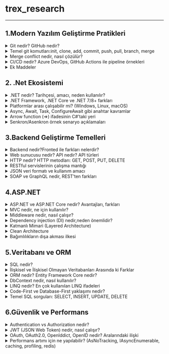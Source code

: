  # trex_research
***


## 1.Modern Yazılım Geliştirme Pratikleri
 
 <details> 
<summary>Git nedir? GitHub nedir?</summary>
  GİT:
   <ul>
      <li>Bir versiyon kontrol sistemidir.</li>
      <li>Projenin son haline ulaşmamızı ve projeyi güncel tutmayı sağlar.</li>
      <li>Yazılım geliştirme uygulamasıdır. </li>
     <li>Burada geliştiriciler etkileşim kurar,iletişime geçer ve iş birliği yaparlar.</li>
     <li>Geliştiriciler projeler üzerinde yeni kodlar yazarak yeni şeyler geliştirirler ve bu projeler üzeerinde ki değişiklikleri görebilirler.</li>
     <li>Yerel bir depoda çalışabileceği gibi çevrimiçi veya çevrimdışı uzak depolarda da çalışabilir.</li>
    <li>Geliştirme ekipleri beraber bir proje üzerinde mevcut olan sürümleri engellemeden bir yeni sürüm daha geliştirerek sürümleri yükseltmede geliştirmede yardımcı olur.</li>
</ul>
GitHub:
       <ul>
<li>Bulut tabanlı bir sistem.</li>
<li>Projelerin saklandığı yani depo edildiği bir sunucudur.</li>
</ul>

</details>


<details>
<summary>Temel git komutları:init, clone, add, commit, push, pull, branch, merge</summary>
Git komutu nedir?
<ul>
<li>Dosya kümesi içinde gerçekleştirilen değişiklikleri izlemeyi kolaylaştırır.</li>
<li>Sürüm kontrol sistemine ait araçlar çalıştırılabilir.Dosyaları listeleyebilir ve veriler üzerinde değişiklikler yapılabilir.</li>
</ul>

Git komutları nelerdir?
<ul>
<li>git init:Yeni bir depo açmak için ve hazırlanacak projelerde start vermek için kullanılır.Lokal dosyalarını buraya kaydedebilmeye olanak tanır.</li>
-ÖRNEK KULLANIM-> git init[depo adı]
  
<li>git clone:Uzak bir sunucuda ki projeyi bilgisayara indirebilir, bilgisayarda veya lokal server alanında ki güvenli bir konuma taşıyabilirsin.</li>
  -ÖRNEK KULLANIM-> git clone[url]
                    git clone[url]-b[depo adı]
                    
<li>git add:Bir projeyi ya da proje içinde ki bir dosyayı depo alanına eklemeni sağlar.</li>
  -ÖRNEK KULLANIM-> git add [dosya adı] (Belirtilen dosyayı depoya ekler.)
                    git add *  (Birden fazla ekleme yapar.)
                    
<li>git commit:Bir dosyayı sürüm geçmişine kalıcı olarak kaydeder.Git add komutu ile eklendiğinde diğer dosyalarıda kaydeder.Bu komutla yapılan değişiklikler local repository de görülür.</li>
  -ÖRNEK KULLANIM-> git commit -a
                    git commit -m “[kayıt mesajını yazın]”
                    
<li>git push:Bilgisayarda ve local sunucuda bulunan commitleri uzak depo alanlarına aktarmada kullanılır.</li>
  -ÖRNEK KULLANIM-> git push [değişken adı] master (Belli işlem demetlerini uzak sunucuya gönderir.)
                    git push [variable name] [branch] (Bu komut belirtilen değişkeni uzak depoya gönderir.)
                    git push –all [değişken adı] (Bu komut tüm işlem demetlerini uzak depoya gönderir.)
                    git push [değişken adı] :[branch name]  (Bu komut, uzak depoda özel olarak belirtilen işlem demetini siler.)
                    
<li>git pull:Uzak sunucuda ki değişiklik veya herhangi bir projeyi yerelleştirmek için kullanılır.</li>
  -ÖRNEK KULLANIM-> git pull[Depo Bağlantı Linti]
  
<li>git branch:Geçerli depolarda ki yerel dalları,sınıfları ve bölümleri listelemek için kullanılır.</li>
  -ÖRNEK KULLANIM-> git branch (Tüm bölümleri veya sınıfları listeler.)
                    git branch [bölüm adı] (Yeni bir sınıf veya bölüm ekler.)
                    git branch-b[bölüm adı] (Belirtilen bölüm veya sınıfı siler.)
                    
<li>git merge:Belirtilen uzantıyı veya dalı başka bir uzantı ile birleştirir.</li>
  -ÖRNEK KULLANIM-> git merge [branch adı]
</ul>
</details>


<details>
<summary>Merge conflict nedir, nasıl çözülür?</summary>
<dl>
  <dt>Merge confit neden oluşur?</dt>
      <dd>Bir dosyanın belli bir kısmı iki kişi tarafından değiştirilmeye çalışır ise uygulama hangisini uygulayacağını bilemez ve bu sorun ortaya çıkar.</dd>
     <dt>Nasıl çözülür?</dt>
     <dd>Çakışmalı hatalı dosyayı açıp <<<<<<<, =======, >>>>>>> işaretlerinden uygulama için mantıklı olanı seçeriz gerekirse birleştirebilirizde.En son olarak değişikliği git add ile sahneleyip git commit ile birleştirme tamamlanır.</dd>
       </dl>
     </details>

       
<details>
<summary>CI/CD nedir? Azure DevOps, GitHub Actions ile pipeline örnekleri</summary>
<dl>
    <dt>CI(Continuous Integration):Sürekli entegrasyon</dt>
     <dd>Tüm kod değişikliklerinin paylaşıldığı kaynak deposu.Her değişikliliği kaydettiğimizde veya birleştirdiğimizde otomatik olarak test etmek ve bir derleme başlatma uygulamasıdır.CI sayesinde hatalar,güvenlik sorunları daha kolay tespit edilip geliştirme sürecini çok daha erken bir aşamada düzeltilebilir.</dd><br>
     <dt>CD(Continuous Delivery):Sürekli teslimat</dt>
      <dd>Altyapı sağlama uygulama yayınlama sürecini geliştirmek için CI ile birlikte çalışan bir yazılım geliştirme uygulamasıdır.</dd>
      <br>Sürekli entegrasyon ve sürekli teslimatın birleşimidir.Yeni düzenlenmiş bir kodu committen üretime geçirmek için ihtiyaç duyulan manuel insan müdehalesinin çoğunu veya tamamını otomatikleştirir.CI veya CD den yana aynı zamanda altyapıyıda sağlamayı kapsar.Geliştirme ekipleri kodda değişiklik yapabilir ve  bunlar daha sonra otomatik olarak test edilip dağıtım için gönderilirler.<br>
      <dt>GitHub Actions ile Pipeline örnekleri:</dt>
      <dd>GitHub Actions GitHub üzerinden yapılan projeleri barındıran CI/CD iş akışları kurmaya yarayan bir sistem</dd>
      <dt>Azure DevOps ile Piepline örnekleri:</dt>
      <dd>Microsoft bulut tabanlı YMAL veya görsel olarak oluşturulabilen güçlü bir CI/CD aracıdır.</dd>     

</dl>
  </details>

  <details>
<summary>Ek Maddeler</summary>
<ul>
<li>İhtiyaç Analizi ve Planlama:</li>
Bir yazılım projesinin başlangıcında müşterinin ihtiyaçları ve projenin hedefleri detaylı bir şekilde analiz edilir.
<li>Tasarım:</li>
Tasarım aşamasında projenin mimarisi oluşturacak genel yapı tasarlanır.
<li>Geliştirme:</li>
Gerçek kod yazma aşamasıdır.
<li>Test Etme:</li>
Yazılımın istikrarlı ve hatalardan arındırılmış olması gerekmektedir.
<li>Dağıtım ve Yayınlama:</li>
Test aşamasından başarıyla geçtikten sonra, müşteriye sunulmak üzere son kez hazırlanır.
<li>Bakım ve Güncelleme:</li>
Kullanıcıların geri bildirimine göre yazılımın performansı takip edilip tekrar ele alınır.

</ul>
</details>


## 2.  .Net Ekosistemi
  <details>
  <summary>.NET nedir? Tarihçesi, amacı, neden kullanılır?</summary>
  <dl>
<dt>.NET nedir?</dt>
<dd>Herhangi bir işletim sisteminde yerek olarak çalışabilen masaüstü, web ve mobil uygulamalar oluşturmaya yönelik açık kaynaklı bir platformdur. .Net Core Microsoft tarafından sağlanan bir platformdur.90'lar sonlarında büyük bir değişim geçirmiştir.Bu projenin büyük bir değişim geçirmesini sağlayan ve tercih edilebilir kılan; C#, C++ dahil olmak üzere herhangi bir dilde uygulama yazma imknaı vermesidir.</dd>

<dt>.NET tarihçesi</dt>
<ul>
1.Dönem:.NET Framework
<li>2002->Microsoft, sadece Windows  üzerinde çalışan .NET Frameworkü 1.0 ı duyurdu. </li><br>
<li>2003->.NET Framework 1.1 çıktı ve ASP.NET Web performansı geliştirildi.</li><br>
<li>2005->.NET Framework 2.0 yayınlandı ASP.NET 2.0, Generics ve Windows form özellikleri geldi.</li><br>
<li>2006->.NET Framework yayınlandı.WPF(masaüstü için), WPCF(iletişim), WF(iş akışı)CardSpace eklendi. </li><br>
<li>2007-2008->.Net FRamework 3.5 çıktı.LINQ ve Entity Framework hayatımıza girdi.</li><br>
<li>2010->.NET Framework 4.0 yayınlandı. Prarlel Programming(çok çekşrdekli işlem desteği) ve yeni CLR yayınlandı.</li><br>
<li>2012->.NET Framework4.5 çıktı. </li><br>
<li>2013-2014->.NET Framework hala güçlüydü ama linux ve macOS destekleri yoktu ve kapalı kaynak kodu olduğundan çok büyük bir eksiydi ve bu dönemde açık kaynak kodlu program ihtiyacı son derece arttı.</li><br>

2.Dönem:.Net Core
<li>2014->Microsoft .NET Core'u duyurdu.</li>
<li>2016->.NET Core 1.0 yayınlandı ve ilk sürüm Entity Framework Core, ASP.NET de yayınlandı.</li><br>
<li>2017->.NET Core 2.0 çıktı.API sayısı genişledi, NET Framework ile uyumları arttı.</li><br>
<li>2018->.NET Core 2.1(LTS)duyuruldu performans ve stabilitesi ön plana çıktı.</li><br>
<li>2019->.NET Core 3.0 ve hemen ardından 3.1(LTS) yayınlandı.WPF ve Windows performans desteği eklendi,Blazor(C+ WebAssembly)tanıtıldı.</li><br>
<li>2020->Microsoft "Core" adını bıraktı NET 5 adını aldı. NET Framework, NET Core, Xamarin birleşerek tek  bir NERT platformu oldular. </li><br>

3.Dönem:Modern.NET7/8+:
<li>2021->.NET 6(LTS)en çok kullanılan sürümlerden biri oldu.</li><br>
<li>2022->.NET 7 performans ve bulut odaklı.</li><br>
<li>2023->.NET 8(LTS)MAUI ile mobil ve masaüstü birleşti yapay zeka entegrasyonu başladı.</li><br>
<li>2024->.NET 9 en güncel sürüm ve özellikle bulut tabanlı, modern uygulama odaklı.</li><br>

<dt>Amacı</dt>
<dd>NET Framework'ün yalnızca Windowsa bağlı olması ve kapalı kaynak kodlu yapsından dolayı geliştiricileri kısıtlamasından dolayı ortaya çıkan bir platformdur.O dönemlerde linux macOS gibi platformlara olan ihtiyaç artmıştı.Kısacası .NET Core'un amacı geliştiricilere daha özgür, geniş ve kendilerini yenileyebilecekleri bir alan bir platform sunmaktı.Window,Linux,macOS üzerinde çalışılması ile çapraz platform desteği öne çıktı</dd>

<dt>Neden kullanılır</dt>
<dd>Platform bağımsızlığı,açık kaynak ve topluluk desteği,yüksek performs, modüler yapı,modern uygulama geliştirme,uzun dönem destek(LTS)sürümleri
 sağladığından kullanılmasını en çok ön plana çıkaran ögeler de bunlardır.</dd>
</ul>
</details>
  
   <details>
<summary>.NET Framework, .NET Core ve .NET 7/8+ farkları</summary>
    
<table border="1">
    <body>
        <tr>
            <td>Özellik</td>
            <td>.NET Framework</td>
            <td>.NET Core</td>
            <td>.Net 7/8+</td>
    </td>
        </tr>
     
  <tr>
            <td>Çıkış Yılı</td>
            <td>2002</td>
            <td>2016</td>
            <td>2020</td>
        </tr>
         <tr>
            <td>Platform Desteği</td>
            <td>Windows</td>
            <td>Windows Linux macOS </td>
            <td>Windows Linux macOS</td>
        </tr>
         <tr>
            <td>Kaynak Kodu</td>
            <td>Kapalı</td>
            <td>Açık</td>
            <td>Açık</td>
        </tr>
         <tr>
            <td>Geliştirme Durumu</td>
            <td>Sadece bakım</td>
            <td>NET+5 ile birleşti</td>
            <td>Aktif</td>
        </tr>
         <tr>
            <td>Performans</td>
            <td>Düşük</td>
            <td>Orta</td>
            <td>En Yüksek</td>
        </tr>
         <tr>
            <td>Modern Teknoloji</td>
            <td>Yok</td>
            <td>Kısmen</td>
            <td>MAUI Blazor ML.NET Cloud-native</td>
        </tr>
         <tr>
            <td>Güncelleme</td>
            <td>Yok</td>
            <td>Yok</td>
            <td>Var</td>
        </tr>
         <tr>
            <td>Kullanım Alanları</td>
            <td>Eski Windows uygulamaları </td>
            <td>Çoklu platform uygulamaları web,API,Mikroservis</td>
            <td>Modern çoklu platform uygulamaları Bulut,web API ve dahası</td>
        </tr>
         <tr>
            <td>Desteklediği Araçlar</td>
            <td>Visual Studio</td>
            <td>Visual Studio VS Code ClI</td>
            <td>Visual Studio VS Code CLI </td>
        </tr>
        </body>
        </table>
             </details>

<details>
<summary>Platformlar arası çalışabilir mi? (Windows, Linux, macOS)</summary>
 <dl>
<dd>.NET Core ve NET7/8+ sürümleri hepsinin üzerinde sorunsuz çalışabilir.Uygulamalrın farklı iletişim sistemlerinde aynı şekilde derlenip çalışabilmesini sağlar.Tek bir kod tabanı üstünde konsol,web,masaüstü uygulamalrı ve bulut tabanlı mikroservisleri farklı platformlarda kullanabilirler.</dd>
</dl>
 </details>

<details>
<summary>Async, Await, Task, ConfigureAwait gibi anahtar kavramlar</summary>
 <dl>
<dd><li>Async:Senkron olan yani çağırıldığı şekilde ve birbirlerini beklemeyen fonksiyonları, asenkron hale çevirmemize yarar.</li></dd>
<dd><li>Await:Asenkron bir işlemi beklemek için kullanılır </li></dd>
<dd><li>Task:Bir programın işletim sistemi tarafından çalıştırılırken aldığı isim ya da görev.</li> </dd>
<dd><li>ConfigureAwait:Devam görevini yürütmek için main thread'in kullanıp kullanılmayacağını ayarlar.</li></dd>
 </dl>
 </details>

<details>
<summary>Arrow function (=>) ifadesinin C#’taki yeri</summary>
<li>Tek satırda fonksiyon tanımlama: static int Multiply(int x, int y) => x * y;</li>
<li>Lambda ifadesi: Func<int, int> square = n => n * n;</li>
 </details>

<details>
<summary>Senkron/Asenkron örnek senaryo açıklamaları</summary>
 <dl>
<dt>Senkron</dt>
 <dd>Kuralcı bir yapı ve tek yönlü bir zihin disiplinli bir şekilde sırayla kontrol eder.</dd>
 <dt>Asenkron</dt>
 <dd>Uyarlanabilir, esnek ve çok işe sahip.Bir yapılacaktan başka bir yapılacağa geçer ve en son hepsini derler.Zahmetsiz, hızlı yüklenen bir akış kurar.</dd>
 </dl>
 </details>


 ## 3.Backend Geliştirme Temelleri
 <details>
 <summary>Backend nedir?Fronted ile farkları nelerdir?</summary>
  <dl>
<dt>Backend</dt>
<dd>Bir web sitesi ya da bir mobil uygulamanın arka planında çalışan, kullanıcıya görünmeyen kısımdır.Kullanıcıdan gelen talepleri alır, veritabanı veya sınıcı tarafındandaki işlemleri yapar ve sonucu fronted'e iletir.Kısacası backend sisteminin "motorudru" benzetmesi yapabiliriz.</dd>

<dt>Frontend</dt>
<dd>Web sitesi ya da bir mobil uygulamanın kullanıcının gördüğü ve etkilişimde bulunduğu kısımdır.Tasarım ve arayüzde burada bulunur.HTML, CSS ve JS frontedi oluşturan temek teknolojilerdir. </dd>   
<dt>Aralarında ki farklar nelerdir?</dt>
<dd>Biri arkaplanda çalışan ve kullanıcının görmediği,veritabanı ve sunucu tarafı işlemleri yöneten backend, frontedn ise kullanıcının etkileşimde bulunduğu, kullanıcıya görünen kısımdır.</dd>
  </dl>
 </details>

 <details>
<summary>Web sunucusu nedir? API nedir? API türleri</summary>
<dl>
<dt>Web server nedir?</dt>
 <dd>Genellikle donanım ve yazılımın birlikte çalışmasını ifade eder.Web sunucusu donanımı internete bağlıdır,web ile bağlı diğer cihazlar ile veri alışverişşi yapmasını sağlar.</dd>
 <dt>API:</dt>
 <dd>Bir uygulamanın verilere, sunucu yazılımına veya diğer programlara ulaşabilmek için kullandığı bağlantı arayüzüdür.Bir çok veri web üzerine veya akıllı telefonlar ile API'ler sayesinde kolayca alınabiliyor.Bu da iletşimi hızlandırıyor.</dd>
 
 <dt>API Türleri:</dt>
 <ol>
  
 <li>Kullanım Alanına Göre:</li>

 Web API:İnternet üzerinde HTTP/HTTPS ile çalışan API'ler.<br>
 Library API:Programlama kütüphanelerinin sunduğu API'ler.(örn:Python)<br>
 Operating System API:İletişim sisteminin sunduğu arayüzler.<br>
 Hardware API:Donanım ile yazılım arasındaki işetişimi sağlar.<br>
 
<li>Mimariye Göre:</li>

Rest API:HTTP protokolü ile çalışır.JSON veya XML formatında veri döner.<br>
SOAP API:Daha eski XML tabanlı, katı kurallara sahip.<br>
GraphQL API:Tek bir sorguyla sadecd ihtiyaç duyulan veriyi alma imkanı verir.<br>
gRPC API:Google'ın geliştirdiği, hızlı ve verimli iletişim için kullanılan bir sistemdir.<br>

  <li>Erişim Türüne Göre:</li>
  
  Public(açık)API:Herkesin erişimine açıktır.<br>
  Private(özel)API:Sadece kurum içi yazılımda kullanılır.<br>
  Partner API:Sadece belirli iş ortaklarında açılır.
 
 </ol>
</dl>
 </details>

<details>
<summary>HTTP nedir? HTTP metodları: GET, POST, PUT, DELETE</summary>
<dl>
 <dt>HTTP Nedir?</dt>
 <dd>Bu protokol, bir web tarayıcısı ile bir web sunucusu arasında ki iletişimi sağlar.İstemci(server) ve sunucu(server) arsında ki veri transferini yönetir.Tarayıcının web sitelerini görüntülemesini, dosyaları indirmesini sağlar.</dd>
</dl>

 <dt>HTTP Metotları:</dt>
<ul>
 <li>Get:Belirtilen URL'de ki veriyi almak için kullanılır</li>
 <strong>Örnek:Bir e-ticaret listesinde ürün listesini görmek.</strong><br>
  <br>
 <li>Post:Belşirtilen URL'ye yeni bir kaynak eklemek için kullanılır.Bu metot ile form gönderimi sonocunda veriyi sunucuya ekleyebiliriz.</li>
 <strong>Örnek:Bir siteye kayıt olurken "kaydol" dediğinde.</strong><br>
  <br>
 <li>Put:Belirtilen URL'de var olan bir veriyi güncellemek için kullanılır.Bu metot ile sunucuda var olan bir dosyayı güncelleyebiliriz.</li>
  <strong>Örnek:Profil bilgilerinde "Adını ve Soyadını değiştir" dediğinde.<br></strong>
   <br>
 <li>Delete:Belirtilen URL'de ki dosyayı veya veriyi silmek için kullanılır.</li>
  <strong>Örnek:Sosyal medyada kendi gönderini silmek.</strong><br>
 <br>
</ul>
</details>

<details>
<summary>RESTful servislerinin çalışma mantığı</summary>
<dd>Her şey bir kaynak olarak düşünülür.Kaynaklara URL'ler üzerinden ulaşılır, HTTP metodları ile işlem yapılır, JSON ile veri taşınır ve her istek bağımsızdır.</dd>

<br>
<ol>
 <li>Kaynak(resource)mantığına dayanır;</li>
<ul>
 <li>Rest'te her şey bir kaynak(resource) larak düşünülür.</li>
 <li>Kullanıcılar->Users</li>
 <li>Ürünler->Poducts</li>
 <li>Siparişler->Orders</li>
 <li>Kaynağa erişim için Url(edpoint)kullanılır.</li>
</ul>
<br>

<br>
<li>HTTP metodları ile işlem yapılır;</li>
<ul>
<li>Get->Kaynağı getirir.</li>
<li>Post->Yeni kaynak oluşturulur</li>
<li>Put->Var olan kaynağı günceller</li>
<li>Deleted->Kaynağı siler</li>
</ul>
<br>

<br>
<li>İşletimci(client)-Sunuc(server)bağlantısı;</li>
<ul>
<li>İstemci(web, mobil uygulaması) sadece isteği gönderir</li>
<li>Sunucu(backend) isteği işler ve cevabı gönderir</li>
<li>İkisi birbirinden bağımsız, yani bir android uygulaması ve web sitesi bir Rest servisine bağlanabilir </li>
</ul>
<br>

<br>
<li>Stateless(durumsuz)çalışır;</li>
<ul>
<li>Her istek(request)bağımsızdır</li>
<li>sunucu önceki isteklerini hatırlamaz</li>
<li>Gerekli bilgiler(örnek:kimlik doğrulama tokeni)her istekte tekrar gönderilir</li>
</ul>
<br>

<br>
<li>Veri genelde JSON formatında çalışır;</li>
<ul>
<li>Cevaplar anlaşılır bir formatta döner</li>
</ul>
<br>

<br>
<li>HTTP states kodları kullanılır;</li>
 <ul>
  <li>200->Başarılı</li>
  <li>201->Kaynak oluşturur</li>
  <li>400->Hatalı istek</li>
  <li>401->Yetkisiz</li>
  <li>404->Bulunamadı</li>
  <li>500->Sunucu hatası</li>
  <br>
 </ul>
</ol>
</details>

<details>
<summary>JSON veri formatı ve kullanım amacı</summary>

<dd>Heminsan tarafından okunabilir hem de makine tarafından işlenebilir bir şekilde depolamak ve değiştirmek için kullanılan metin tabanlı bir formattır.Metin tabanlı ve sade yapısı sayesinde verilerin anlaşılmasını kolaylaştırır,ayrıca çoğu programlama dili tarafından desteklendiği için farklı sistemler arasında uyumlu bir veri değişimini mümkün kılar</dd>

<dt>Kullanım amacı:</dt>
<dd>Veri değişimi, kolay okunabilir ve yazılabilir veri, programlama dilleri arasında uyumluluk,API ve weeb servislerinde stanart,veri yapılarının baait temsilini sağlar.</dd>
</details>

<details>
<summary>SOAP ve GraphQL nedir, REST’ten farkları</summary>

<dl>
<dt>SOAP</dt>
<dd>Bilgisayar ağlarında web hizmetlerinin uygulanmasında yapılandırılmış bilgi alışverişi için kullanılan bir protokoldür.</dd>

<dt>GraphQL</dt>
<dd>API'ler için bir sorgu dili ve mevcut verilerle bu sorguları yanıtlamak için bir çalışma ortamıdır.</dd>
</dl>

<h3>SOAP vs GraphQL vs REST Temel Karşılaştırması</h3>

<table border="1">
    <body>
        <tr>
            <td>Özellik</td>
            <td>SOAP</td>
            <td>REST</td>
            <td>GraphQL</td>
    </td>
        </tr>
     
  <tr>
            <td>Türü</td>
            <td>Protokol</td>
            <td>Mimari tarz</td>
            <td>Sorgu dili</td>
        </tr>
        <tr>
            <td>Veri Formatı</td>
            <td>XML</td>
            <td>JSON(en çok kullanılan),XML</td>
            <td>JSON</td>
        </tr>
        <tr>
            <td>Endpoint</td>
            <td>Çok Sayıda</td>
            <td>Birden fazla</td>
            <td>Tek bir tane</td>
        </tr>
        <tr>
           <td>Esneklik</td>
           <td>Düşük</td>
           <td>Orta</td>
           <td>Yüksek</td>
       </tr>
        <tr>
           <td>Performans</td>
           <td>Ağır</td>
           <td>Hafif ve hızlı</td>
           <td>Daha esnek ama backend için yorucu</td>
       </tr>
        <tr>
           <td>Kullanım Alanı</td>
           <td>Bankacılık,kurumsal</td>
           <td>Web servisleri,mobil API</td>
           <td>Modern web ve mobil uygulamalar</td>
        </table>
        </body>
       </tr>
</details>

## 4.ASP.NET

<details>
<summary>ASP.NET ve ASP.NET Core nedir? Avantajları, farkları</summary>
<dl>
 <dt>ASP.NET</dt>
 <dd>.NET çerçevesi üzerinde web uygulamaları oluşturmak için açık kaynak bir web çerçevesidir.Yine microsoft tarafından geliştirilmiş ve geliştiricilerin dinamik web uygulamaları, hizmetleri ve siteleri oluşturmasına olanak sağlamak amacı ile yayınlanmıştır.</dd>
<dt>ASP.NET Core</dt>
<dd>Microsoft tarafından geliştirilen açık kaynak kodlu bir yazılım geliştirme platformu. ASP.NET Core, tüm ASP.NET altyapısının yeniden tasarlanarak MVC ve Web API altyapıları ile birleştirilmesini sağlamıştır.</dd>
<dt>ASP.NET ve ASP.NET Core farkları</dt>
<dd>ASP.NET güçlü veri tabanlı entegrasyonu sağlar ve oturum yönetimi, kimlik doğrulama ve güvenlik gibi önemli konuları ele alırken ASP.NET Core daha genel amaçlı uygulamalrın geliştirilmesi için kullanılır.</dd>
<dt>Avantajları</dt>
 <dd>ASP.NET ,Core'a göre daha eski.Açık kaynak kodlu, platform bağımsız, modern yazılım mimarilerine uygun olan ASP.NET Core, ASP.NET ise sadece windows üzerinde çalışan stabil ve kurumsal projelerde kullanılmış bir framework.</dd>
</dl>
</details>

<details>
<summary>MVC nedir, ne için kullanılır?</summary>
 <dl>
<dt>MVC Nedir?</dt>
<dd>Model View Controller'in kısaltılmışıdır.Model,veritabanında verilerin çekilmesine yardımcı olur.View, görünüm katmanıdır.HTML, CSS, JS gibi
 kodların tutulduğu bölümdür.Controller,model ve view arasında kalan katmandır.Kısacası uygulama mantığını,veriyi ve kullanıcı arayüzünü birbirinden ayırarak geliştirmeyi kolaylaştıranbir mimari desenidir.Düzenli kod yazmak,bakımı kolaylaştırmak, tekrar kullanılabilirlik sağlamak ve test edilebilirliği artırmak için kullanılır.</dd>
  </dl>
</details>

<details>
<summary>Middleware nedir, nasıl çalışır?</summary>
<dl>
<dt>Nedir?</dt>
<dd>Web uygulamalrında istek(request) ve yanıt(respone) arasına giren küçük yazılım bileşenidir. İsteği işler, gerekirse sonraki middlaware'e gönderir veya direkt yanıt döner.</dd>
<dt>Nasıl Çalışır</dt>
<dd>Kullanıcıdan gelen istek ilk middleware gelir.Middleware isteği işler sonra middleware aktarır ya da direkt yanıt döner.Son middleware yanıtı üretir,yanıtı testten geçirerek kullanıcıya ulaşır. </dd>
</dl>
</details>

<details>
<summary>Dependency injection (DI) nedir,neden önemlidir?</summary>
<dl>
 <dt>Nedir</dt>
 <dd>Bir sınıfın,nesnenin, bağımlılıklardan kurtulmasını amaçlayan ve o nesneyi olabildiğince bağımsızlaştıran bir programlama tekniğidir.</dd>
 <dt>Nedenn Önemlidir</dt>
 <dd>Kodun daha esnek,test edilebilir,yeniden kullanılabilir ve sürdürülebilir olmasını sağlar.</dd>
</dl>
</details>

<details>
<summary>Katmanlı Mimari (Layered Architecture)</summary>
<h3>Presentation, Business, Data Access katmanları</h3>
<dl>
<dt>Presentation:</dt>
 <dd>Kullanıcı ile etkileşimde bulunulan katmandır.Kullanıcı arayüzü oluşturan,web siteleri,masaüstü uygulamalrı, mobil uygulamalar gibi kullanıcı arayüzleri sağlayan kodlar içerir.</dd>
</dl>

<dl>
<dt>Business:</dt>
<dd>Uygulamanın iş kurallarını barındıran katmandır.Kullanıcıdan gelen isteklerin nasıl işleneceğini, hangi validasyonlardan geçeceğini ve hangi işlemlerin yapılacağını tanımlar.Veri erişim, sunum arsında köprü görevi görür.</dd>
1.İş Kurallarını Uygulamak;<br>
2.Validasyon (doğrulama) yapmak;<br>
3.Servisler Arası Kordinasyon;<br>
4.Transaction Yönetimi<br>
</dl>

<dl>
<dt>Data Accsess:</dt>
<dd>Verilerin okunması,silinmesi, yazılması,güncellenmesi işlemlerini kapsar.</dd>
</dl>

![1_vNZs7q1OgPc2yDaiGJpCwg](https://github.com/user-attachments/assets/d30ecea0-7828-46b9-a568-52593dbe5ffe)
<dl>
<dt>Service & Repository Patten</dt>
<dd>Sorumlıulukları ayırmak ve kodun daha okunabilir, test edilebilir, sürdürülebilir olmasını sağlamaktadır.</dd>
</dl>
</details>

<details>
 <summary>Clean Architecture</summary>
 <dl>
  <dt>Domain:Bilgi,etki,faaliyet alanını ifade eder.Bir iş alanında veya projede geçerli olan konu ve kaosam alanıdır.</dt>
  <dt>Aplication:Domain katmanlarını kullanarak uygulama hizmetini ve işlemini sağlar.Domain nesnelerini kullanarak işlemleri yönetir ve uygulama hizmetlerini expose(dışa aktarma)ederiz.</dt>
  <dt>Infrastructure:Türkçe karşılığı"altyapı" olan infrastructure, uygulamanın teknik detaylarını barındıran katmandır.Domain veya aplication katmanlarında yer alan iş kurallarının çalışabilmesi için gerekli araçları ve teknolojileri sağlar.</dt>
<img width="500" height="250" alt="download" src="https://github.com/user-attachments/assets/594c0746-6ee9-429a-a8f7-16f9b9461331" />
 </dl>
</details>


<details>
 <summary>Bağımlılıkların dışa akması ilkesi</summary>
 <br>
 Bağımlılıkların dışa akma ilkesi, yüksek seviye modüllerin düşük seviye modüllere doğrudan bağlı olmaması gerektiğini, ikisinin de soyutlamalara (interface/abstract) bağımlı olması gerektiğini söyler. Bu sayede kod esnek, test edilebilir ve değişime dayanıklı olur.
</details>


## 5.Veritabanı ve ORM

<details>
 <summary>SQL nedir?</summary>
 Veri yönetimi amacı ile kullanılan bir dildir.Yazılan komutlar aracılığı ile veritabanına yeni veriler eklenebilir, veriler değiştirilebilir, kayıtlı veriler silinebilir ve verilerden özel  listeler oluşturulabilir.
</details>


<details>
<summary>İlişkisel ve İlişkisel Olmayan Veritabanları Arasında ki Farklar</summary>
İlişkisel veritabanları yapılandırılmış ve ilşki veriler için ideal iken, ilişkisel olmayan veri tabanları esnek, ölçeklendirilebilir ve büyük veri ugulamalrı için uuygundur.
</details>


<details>
 <summary>ORM nedir? Entity Framework Core nedir?</summary>
 <dl>
  <dt>ORM:</dt>
  <dd>İlişkisel veritabanı ile uygulamamız arasında bir köprü görevi gören ilişkileri ve nesneleri yönetmek için kullanılan bir tekniktir.</dd>
  <dt>Entity Framework Core nedir?</dt>
  <dd>Microsoftun .Net için geliştirdiği modern ORM kütüphanesidir.Geliştiricilerin SQL yazmadan veritabanı tablolarını C# sınıfları ile yönetmesini sağlar</dd>
 </dl>
</details>

<details>
 <summary>DbContext nedir, nasıl kullanılır?</summary>
 <dl>
  <dt>DbContect</dt>
  <dd>EF Core ve uygulama arasında ki ana köprüdür.Uygulamanın veritabanı ile etkileşimini yöneten merkezi bileşendir.</dd>
 <dt>Nasıl Kullanılır</dt>
  <dd>Tabloları(DbSet) aracılığı ile C# sınıfları olarak temsil eder.Bu sayede CRUD işlemleri(ekleme,silme,okuma,güncelleme) kolayca yapılır.Veritabanı bağlantısı yönetilir ve migration işlemleri ile şema güncellemleri kontrol edilir. </dd>
 </dl>
</details>

<details>
 <summary>LINQ nedir? En çok kullanılan LINQ ifadeleri</summary>
 <dl>
  <dt>LINQ Nedir</dt>
  <dd>C# ve .Net veri kaynaklarını nesne tabanlı ve tip güvenli bir şekilde sorgulamayı sağlayan bir dil bütünleşik sorgu teknolojisidir.</dd>
 <dt>En Çok Kullanılan LINQ İfadeleri</dt>
  <dd>Where-Select-OrderBy-First-Single-Count-Any-All-GroupBy-Join-Distinct-Take</dd>
 </dl>

<br><h3>1.Tüm Kayıtları Getirme</h3>
<h5>LINQ</h5>
<pre>
 var products = context.Products.ToList();
</pre>
<h5>SQL</h5>
<pre>
 SELECT * FROM Products;
</pre>

<br><h3>2.Koşullu Filtreleme(Where)</h3>
<h5>LINQ</h5>
<pre>
 var expensiveProducts = context.Products
                               .Where(p => p.Price > 10000)
                               .ToList();
</pre>
<h5>SQL</h5>
<pre>
 SELECT * FROM Products
WHERE Price > 10000;
</pre>

 <br><h3>3.Sıralama(OrderBy)</h3>
<h5>LINQ</h5>
<pre>
var sortedProducts = context.Products
                            .OrderBy(p => p.Price)
                            .ToList();
</pre>
<h5>SQL</h5>
<pre>
SELECT * FROM Products
ORDER BY Price ASC;
</pre>

 <br><h3>4. Seçim / Projeksiyon (SELECT belirli sütunlar)</h3>
<h5>LINQ</h5>
<pre>
var productNames = context.Products
                          .Select(p => p.Name)
                          .ToList();
</pre>
<h5>SQL</h5>
<pre>
SELECT Name FROM Products;
</pre>

<br><h3>5. İlk kaydı alma (TOP / LIMIT)</h3>
<h5>LINQ</h5>
<pre>
var firstProduct = context.Products.FirstOrDefault();
</pre>
<h5>SQL</h5>
<pre>
SELECT TOP 1 * FROM Products;
</pre>
</details>

 <details>
  <summary>Code-First ve Database-First yaklaşımı nedir?</summary>
  <dl>
   <dt>Code First</dt>
   <dd>Var olan bir veri tabanı temel alınarak otomatik olarak kod tarafından entity(varlık)modelleri oluşturulur.</dd>
   <dt>Database First</dt>
   <dd>Mevcut bir veritabanı üzerinden tersine mühendislik yaparak EF  ile model sınıflarını otomatik oluşturmamıza olanak tanır.</dd>
  </dl>

  <h3>Code First ve Database-First karşılaştırması</h3>
  <table border="1">
    <body>
        <tr>
            <td>Özellik</td>
            <td>Code-First</td>
            <td>Database-First</td>
    </td>
        </tr>
        <tr>
            <td>Başlangıç Noktası</td>
            <td>Önce C# sınıfları (entity) yazılır, veritabanı sonra oluşturulur.</td>
            <td>Mevcut veritabanı kullanılır, sınıflar otomatik üretilir</td>
    </td>
        </tr>
        <tr>
            <td>Geliştirme Yönü</td>
            <td>Kod merkezli, geliştirici veritabanı şemasını migration ile yönetir.</td>
            <td>Veritabanı merkezli, kod veritabanından türetilir.</td>
    </td>
        </tr>
        <tr>
            <td>Migration Desteği</td>
            <td>Evet, değişiklikler kolayca uygulanır.</td>
            <td>Sınırlı, veritabanı değişiklikleri genellikle manuel yapılır.</td>
    </td>
        </tr>
        <tr>
            <td>Kontrol</td>
            <td>Geliştiriciye tam kontrol sağlar.</td>
            <td>Var olan veritabanı ile hızlı entegrasyon sağlar.</td>
    </td>
        </tr>
        <tr>
            <td>Kullanım Alanı</td>
            <td>Yeni projeler ve hızlı prototipleme için uygundur.</td>
            <td>Mevcut veritabanları veya büyük projelerde tercih edilir.</td>
    </td>
        </tr>
  <tr>
            <td>Örnek Araç/Komut</td>
            <td>Add-Migration, Update-Database</td>
            <td>Scaffold-DbContext</td>
    </td>
        </tr>
    </table>
    </details>
 </body>

<details>
<summary>Temel SQL sorguları: SELECT, INSERT, UPDATE, DELETE</summary>
 Veritabanı ile etkileşim kurmak için kullanılan komutlardır.
 <dl>
  <dt>Select:</dt>
  <dd>Veritabanından veri okur.</dd>
  <dt>Örnek:</dt>
  <pre>
  SELECT * FROM Products;
SELECT Name, Price FROM Products WHERE Price > 10000;
  </pre>
  </dl>

<dl>
<dt>Updtae:</dt>
<dd>Mevcut kayıtları günceller.</dd>
 <dt>Örnek:</dt>
 <pre>
 UPDATE Products
SET Price = 13000
WHERE Name = 'Laptop';
 </pre>
 </dl>

<dl>
<dt>Insert:</dt>
<dd>Yeni kayıt ekler</dd>
<dt>Örnek:</dt>
 <pre>
 INSERT INTO Products (Name, Price)
VALUES ('Laptop', 12000);>
 </pre>
 </dl>

<dl>
<dt>Delete:</dt>
<dd>Kayıtlı verileri siler.</dd>
 <dt>Örnek:</dt>
 <pre>
DELETE FROM Products
WHERE Name = 'Laptop';
 </pre>
</dl>
</details>

## 6.Güvenlik ve Performans

<details>
 <summary>Authentication vs Authorization nedir?</summary>
 <dl>
  <dt>Authentication(AuthN):</dt>
  <dd>Kimlik doğrulama,doğruluğunu kanıtlama anlamına gelmektedir.Gelişmiş web teknolojili sistemler genelde bir uygulama yada verilere erişimi güvence altına almak için kullanır.Sizin beraber girmiş olduğunuz parola ve kullanıcı adını veritabanında kayıtlı olan bilgilerle karşılaştırır.Sistem eşleşme sağlanır ise erişim izni verir.Sistem yalnızca sizin doğru parola ve kullanıcı adını gireceğinizi varsayar ve bunlar eşleşince erişim açılır.</dd>
  <dt>Authorization(AuthZ):</dt>
  <dd>Kimlik doğrulama işlemi sonrasında,belirli kaynaklara veya hizmetlere erişimini kontrol etme süreci yani AuthZ kullanıcının nereye erişebileceğini ve hangi kaynakları görüntüleyebileceğine karar verir.Belirli roller, gruplar veya izin seviyeleri ile ilişkilendirilmiş politikalar ve kurallar kullanır.</dd>
 </dl>
</details>

<details>
 <summary>JWT (JSON Web Token) nedir, nasıl çalışır?</summary>
 <dl>
  <dt>JWT(JSON Web Token):</dt>
  <dd>EFC7519 endüstri standartıdır.Kullanıcının doğrulanması, web servis güvenliği, bilgi güvenliği gibi birçok konuda kullanılabilir.</dd>
  <dt>Nasıl Çalışır:</dt>
  <dd>Kullanıcı giriş yapar, sunucu kimliği doğrular ve başarılı olur ise bir JWT üretir(örn:email, id, role)JWT istemciye gönderilir.Kullanıcı her istek yaptığında JWT'yi AuthZ:Bearer<token> başlığı ile gönderir.Sunucu gelen JWT'nin imzasını doğrular, süresinin dolup dolmadığını kontrol eder, içindeki bilgileri okuyup yetki verir.Eğer geçerli ise istek işlenir, değil ise 401 Unauthorized döner.</dd>
 </dl>
</details>

<details>
 <summary>OAuth, OAuth2.0, OpenIddict, OpenID nedir? Aralarındaki ilişki </summary>
 <dl>
  <dt>OAuth:</dt>
  <dd>Bir uygulamanın başka bir uygulamaya erişim izni vermeyi sağlayan protokol</dd>
 </dl>
 <dl>
  <dt>OAuth 2.0:</dt>
  <dd>Protokolün güncel ve en çok kullanılan versiyonudur.</dd>
 </dl>
 <dl>
  <dt>OpenIddict:</dt>
  <dd>ASP.Net üzerinde çalışan ve OAuth 2.0 ile OpenID Connect protokollerini destekleyen açık kaynaklı bir kimlik ve yetkilendirme sunucusudur.Uygulamlara AuthN ve AuthZ mekanizmaları eklemeyi kolaylaştırır.</dd>
 </dl>
 <dl>
  <dt>OpenID:</dt>
  <dd>Bir kullanıcının tek bir kimlik sağlayıcısı üzerinden farklı web sitelerine veya uygulamalara güvenli giriş yapmasını sağlayan kimlik doğrulama protokolüdür.</dd>
 </dl>
 <dl>
  <dt>Aralarında ki ilişki:</dt>
  <dd>İlk olarak Oauth kullanıcı şifresini paylaşmadan üçüncü taraf uygulamalra erişim izni vermek için geliştirilen yetkilendirme protokolüdür.Daha sonra çıkan OAuth 2.0 daha güvenli, esnek ve yaygın kullanılan sürümüdür.Kullanıcının kim olduğunu doğrulamak için OpenID devreye girer ve kullanıcının nelere erişebileceğini kontrol eder.OpenIddict ise ASP.Net Core üzerinden kendi kimlik ve yetkilendirme sunucunu kurmanı sağlayan pratik bir araçtır.
  </dd>
 </dl>
</details>

<details>
 <summary>Performans artımı için ne yapılabilir? (AsNoTracking, IAsyncEnumerable, caching, profiling, redis)</summary>
 <dl>
  <dt>AsNoTracking:</dt>
  <dd>Entity Framework Core'da sorgulanan verilerin değişiklik takibi(change tracking) yapılmadan getirilmesini sağlar.</dd>
  <dd>Ne zaman kullanılır:Veriyi sadece okumak istiyor isen ve güncelleme yapmayacaksan.</dd>
 </dl>
 
 <dl>
  <dt>IAsyncEnumarable(EF Core/LINQ):</dt>
  <dd>Veriyi streoming şeklinde async olarak getirir.</dd>
  <dd>Ne zaman kullanılır:Çok büyük tablolardan veri çekerken veya UI'ye parça parça veri gösterirken.</dd>
 </dl>
 
 <dl>
  <dt>Cachin:</dt>
  <dd>Sık sık kullanılan veriyi RAM'de saklar ve her sorguda veritabanına gitmek yerine önbellekten okur.</dd>
  <dd>Ne zaman kullanılır:Sık değişmeyen verilerde.</dd>
 </dl>
 
 <dl>
  <dt>Redis:</dt>
  <dd>Caching'i distributed hale getirir.Yani birden fazla sunucu/servis arasında paylaşılabilir.RAM tabanlı tabanlı hızlı erişim sağlar.</dd>
  <dd>Ne zaman kullanılır:Web uygulamalrında yüksek trafik,mikroservisler veya global sistemlerde.</dd>
 </dl>
 <dl>
  <dt>Profiling:</dt>
  <dd>Uygulamanın performansını ölçer, hangi sorguların veya kodların yavaş çalıştığını gösterir.</dd>
   <dd>Ne zaman kullanılır:Performans problemi hissedildiğinde veya optimizasyon yapılmadan önce.</dd>
 </dl>
</details>

